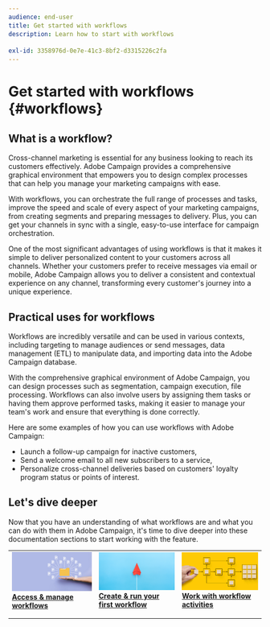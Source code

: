 ```yaml
---
audience: end-user
title: Get started with workflows
description: Learn how to start with workflows
 
exl-id: 3358976d-0e7e-41c3-8bf2-d3315226c2fa
---
```

# Get started with workflows {#workflows}

## What is a workflow?

Cross-channel marketing is essential for any business looking to reach its customers effectively. Adobe Campaign provides a comprehensive graphical environment that empowers you to design complex processes that can help you manage your marketing campaigns with ease.

With workflows, you can orchestrate the full range of processes and tasks, improve the speed and scale of every aspect of your marketing campaigns, from creating segments and preparing messages to delivery. Plus, you can get your channels in sync with a single, easy-to-use interface for campaign orchestration.

One of the most significant advantages of using workflows is that it makes it simple to deliver personalized content to your customers across all channels. Whether your customers prefer to receive messages via email or mobile, Adobe Campaign allows you to deliver a consistent and contextual experience on any channel, transforming every customer's journey into a unique experience.

## Practical uses for workflows

Workflows are incredibly versatile and can be used in various contexts, including targeting to manage audiences or send messages, data management (ETL) to manipulate data, and importing data into the Adobe Campaign database.

With the comprehensive graphical environment of Adobe Campaign, you can design processes such as segmentation, campaign execution, file processing. Workflows can also involve users by assigning them tasks or having them approve performed tasks, making it easier to manage your team's work and ensure that everything is done correctly.

Here are some examples of how you can use workflows with Adobe Campaign:

* Launch a follow-up campaign for inactive customers,
* Send a welcome email to all new subscribers to a service,
* Personalize cross-channel deliveries based on customers' loyalty program status or points of interest.

## Let's dive deeper

Now that you have an understanding of what workflows are and what you can do with them in Adobe Campaign, it's time to dive deeper into these documentation sections to start working with the feature.

<table style="table-layout:fixed"><tr style="border: 0;">
<td>
<a href="access-monitor.md">
<img alt="Access and manage workflows" src="assets/do-not-localize/workflow-access.jpeg">
</a>
<div>
<a href="access-monitor.md"><strong>Access & manage workflows</strong></a>
</div>
<p>
</td>
<td>
<a href="create-workflow.md">
<img alt="Lead" src="assets/do-not-localize/workflow-create.jpeg">
</a>
<div><a href="create-workflow.md"><strong>Create & run your first workflow</strong>
</div>
<p>
</td>
<td>
<a href="activities/about-activities.md">
<img alt="Infrequent" src="assets/do-not-localize/workflow-activities.jpeg">
</a>
<div>
<a href="activities/about-activities.md"><strong>Work with workflow activities</strong></a>
</div>
<p></td>
</tr></table>
